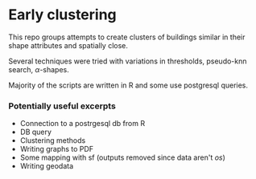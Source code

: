 # Early clustering

This repo groups attempts to create clusters of buildings similar in their shape attributes and spatially close.

Several techniques were tried with variations in thresholds, pseudo-knn search, $\alpha$-shapes.

Majority of the scripts are written in R and some use postgresql queries.

### Potentially useful excerpts
- Connection to a postrgesql db from R
- DB query
- Clustering methods
- Writing graphs to PDF
- Some mapping with sf (outputs removed since data aren't _os_)
- Writing geodata

